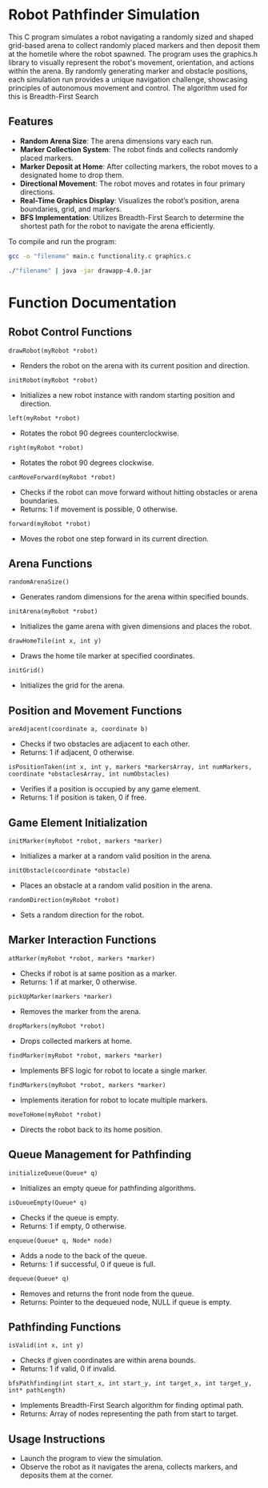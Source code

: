 # Robot Pathfinder Simulation

This C program simulates a robot navigating a randomly sized and shaped grid-based arena to collect randomly placed markers and then deposit them at the hometile where the robot spawned. The program uses the graphics.h library to visually represent the robot's movement, orientation, and actions within the arena. By randomly generating marker and obstacle positions, each simulation run provides a unique navigation challenge, showcasing principles of autonomous movement and control. The algorithm used for this is Breadth-First Search

## Features

- **Random Arena Size**: The arena dimensions vary each run.
- **Marker Collection System**: The robot finds and collects randomly placed markers.
- **Marker Deposit at Home**: After collecting markers, the robot moves to a designated home to drop them.
- **Directional Movement**: The robot moves and rotates in four primary directions.
- **Real-Time Graphics Display**: Visualizes the robot’s position, arena boundaries, grid, and markers.
- **BFS Implementation**: Utilizes Breadth-First Search to determine the shortest path for the robot to navigate the arena efficiently.


To compile and run the program:

```bash
gcc -o "filename" main.c functionality.c graphics.c

./"filename" | java -jar drawapp-4.0.jar
```



# Function Documentation

## Robot Control Functions
`drawRobot(myRobot *robot)`
- Renders the robot on the arena with its current position and direction.

`initRobot(myRobot *robot)`
- Initializes a new robot instance with random starting position and direction.

`left(myRobot *robot)`
- Rotates the robot 90 degrees counterclockwise.

`right(myRobot *robot)`
- Rotates the robot 90 degrees clockwise.

`canMoveForward(myRobot *robot)`
- Checks if the robot can move forward without hitting obstacles or arena boundaries.
- Returns: 1 if movement is possible, 0 otherwise.

`forward(myRobot *robot)`
- Moves the robot one step forward in its current direction.

## Arena Functions
`randomArenaSize()`
- Generates random dimensions for the arena within specified bounds.

`initArena(myRobot *robot)`
- Initializes the game arena with given dimensions and places the robot.

`drawHomeTile(int x, int y)`
- Draws the home tile marker at specified coordinates.

`initGrid()`
- Initializes the grid for the arena.

## Position and Movement Functions
`areAdjacent(coordinate a, coordinate b)`
- Checks if two obstacles are adjacent to each other.
- Returns: 1 if adjacent, 0 otherwise.

`isPositionTaken(int x, int y, markers *markersArray, int numMarkers, coordinate *obstaclesArray, int numObstacles)`
- Verifies if a position is occupied by any game element.
- Returns: 1 if position is taken, 0 if free.

## Game Element Initialization
`initMarker(myRobot *robot, markers *marker)`
- Initializes a marker at a random valid position in the arena.

`initObstacle(coordinate *obstacle)`
- Places an obstacle at a random valid position in the arena.

`randomDirection(myRobot *robot)`
- Sets a random direction for the robot.

## Marker Interaction Functions
`atMarker(myRobot *robot, markers *marker)`
- Checks if robot is at same position as a marker.
- Returns: 1 if at marker, 0 otherwise.

`pickUpMarker(markers *marker)`
- Removes the marker from the arena.

`dropMarkers(myRobot *robot)`
- Drops collected markers at home.

`findMarker(myRobot *robot, markers *marker)`
- Implements BFS logic for robot to locate a single marker.

`findMarkers(myRobot *robot, markers *marker)`
- Implements iteration for robot to locate multiple markers.

`moveToHome(myRobot *robot)`
- Directs the robot back to its home position.

## Queue Management for Pathfinding
`initializeQueue(Queue* q)`
- Initializes an empty queue for pathfinding algorithms.

`isQueueEmpty(Queue* q)`
- Checks if the queue is empty.
- Returns: 1 if empty, 0 otherwise.

`enqueue(Queue* q, Node* node)`
- Adds a node to the back of the queue.
- Returns: 1 if successful, 0 if queue is full.

`dequeue(Queue* q)`
- Removes and returns the front node from the queue.
- Returns: Pointer to the dequeued node, NULL if queue is empty.

## Pathfinding Functions
`isValid(int x, int y)`
- Checks if given coordinates are within arena bounds.
- Returns: 1 if valid, 0 if invalid.

`bfsPathfinding(int start_x, int start_y, int target_x, int target_y, int* pathLength)`
- Implements Breadth-First Search algorithm for finding optimal path.
- Returns: Array of nodes representing the path from start to target.

## Usage Instructions

- Launch the program to view the simulation.
- Observe the robot as it navigates the arena, collects markers, and deposits them at the corner.
